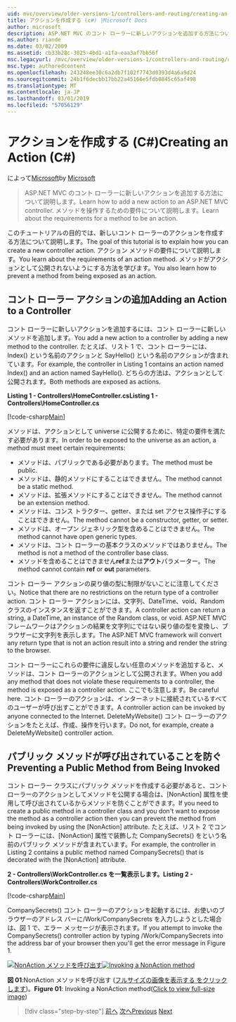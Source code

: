 ```yaml
---
uid: mvc/overview/older-versions-1/controllers-and-routing/creating-an-action-cs
title: アクションを作成する (c#) |Microsoft Docs
author: microsoft
description: ASP.NET MVC のコント ローラーに新しいアクションを追加する方法について説明します。 メソッドを操作するための要件について説明します。
ms.author: riande
ms.date: 03/02/2009
ms.assetid: cb33b28c-3025-4bd1-a1fa-eaa3af7bb56f
msc.legacyurl: /mvc/overview/older-versions-1/controllers-and-routing/creating-an-action-cs
msc.type: authoredcontent
ms.openlocfilehash: 243248ee30c6a2db7f102f7743d0393d4a6a9d24
ms.sourcegitcommit: 24b1f6decbb17bb22a45166e5fdb0845c65af498
ms.translationtype: MT
ms.contentlocale: ja-JP
ms.lasthandoff: 03/01/2019
ms.locfileid: "57056129"
---
```

<a name="creating-an-action-c"></a><span data-ttu-id="41a2d-104">アクションを作成する (C#)</span><span class="sxs-lookup"><span data-stu-id="41a2d-104">Creating an Action (C#)</span></span>
====================
<span data-ttu-id="41a2d-105">によって[Microsoft](https://github.com/microsoft)</span><span class="sxs-lookup"><span data-stu-id="41a2d-105">by [Microsoft](https://github.com/microsoft)</span></span>

> <span data-ttu-id="41a2d-106">ASP.NET MVC のコント ローラーに新しいアクションを追加する方法について説明します。</span><span class="sxs-lookup"><span data-stu-id="41a2d-106">Learn how to add a new action to an ASP.NET MVC controller.</span></span> <span data-ttu-id="41a2d-107">メソッドを操作するための要件について説明します。</span><span class="sxs-lookup"><span data-stu-id="41a2d-107">Learn about the requirements for a method to be an action.</span></span>


<span data-ttu-id="41a2d-108">このチュートリアルの目的では、新しいコント ローラーのアクションを作成する方法について説明します。</span><span class="sxs-lookup"><span data-stu-id="41a2d-108">The goal of this tutorial is to explain how you can create a new controller action.</span></span> <span data-ttu-id="41a2d-109">アクション メソッドの要件について説明します。</span><span class="sxs-lookup"><span data-stu-id="41a2d-109">You learn about the requirements of an action method.</span></span> <span data-ttu-id="41a2d-110">メソッドがアクションとして公開されないようにする方法を学びます。</span><span class="sxs-lookup"><span data-stu-id="41a2d-110">You also learn how to prevent a method from being exposed as an action.</span></span>

## <a name="adding-an-action-to-a-controller"></a><span data-ttu-id="41a2d-111">コント ローラー アクションの追加</span><span class="sxs-lookup"><span data-stu-id="41a2d-111">Adding an Action to a Controller</span></span>

<span data-ttu-id="41a2d-112">コント ローラーに新しいアクションを追加するには、コント ローラーに新しいメソッドを追加します。</span><span class="sxs-lookup"><span data-stu-id="41a2d-112">You add a new action to a controller by adding a new method to the controller.</span></span> <span data-ttu-id="41a2d-113">たとえば、リスト 1 で、コント ローラーには、Index() という名前のアクションと SayHello() という名前のアクションが含まれています。</span><span class="sxs-lookup"><span data-stu-id="41a2d-113">For example, the controller in Listing 1 contains an action named Index() and an action named SayHello().</span></span> <span data-ttu-id="41a2d-114">どちらの方法は、アクションとして公開されます。</span><span class="sxs-lookup"><span data-stu-id="41a2d-114">Both methods are exposed as actions.</span></span>

<span data-ttu-id="41a2d-115">**Listing 1 - Controllers\HomeController.cs**</span><span class="sxs-lookup"><span data-stu-id="41a2d-115">**Listing 1 - Controllers\HomeController.cs**</span></span>

[!code-csharp[Main](creating-an-action-cs/samples/sample1.cs)]

<span data-ttu-id="41a2d-116">メソッドは、アクションとして universe に公開するために、特定の要件を満たす必要があります。</span><span class="sxs-lookup"><span data-stu-id="41a2d-116">In order to be exposed to the universe as an action, a method must meet certain requirements:</span></span>

- <span data-ttu-id="41a2d-117">メソッドは、パブリックである必要があります。</span><span class="sxs-lookup"><span data-stu-id="41a2d-117">The method must be public.</span></span>
- <span data-ttu-id="41a2d-118">メソッドは、静的メソッドにすることはできません。</span><span class="sxs-lookup"><span data-stu-id="41a2d-118">The method cannot be a static method.</span></span>
- <span data-ttu-id="41a2d-119">メソッドは、拡張メソッドにすることはできません。</span><span class="sxs-lookup"><span data-stu-id="41a2d-119">The method cannot be an extension method.</span></span>
- <span data-ttu-id="41a2d-120">メソッドは、コンス トラクター、getter、または set アクセス操作子にすることはできません。</span><span class="sxs-lookup"><span data-stu-id="41a2d-120">The method cannot be a constructor, getter, or setter.</span></span>
- <span data-ttu-id="41a2d-121">メソッドは、オープン ジェネリック型を含めることはできません。</span><span class="sxs-lookup"><span data-stu-id="41a2d-121">The method cannot have open generic types.</span></span>
- <span data-ttu-id="41a2d-122">メソッドは、コント ローラーの基本クラスのメソッドではありません。</span><span class="sxs-lookup"><span data-stu-id="41a2d-122">The method is not a method of the controller base class.</span></span>
- <span data-ttu-id="41a2d-123">メソッドを含めることはできません**ref**または**アウト**パラメーター。</span><span class="sxs-lookup"><span data-stu-id="41a2d-123">The method cannot contain **ref** or **out** parameters.</span></span>

<span data-ttu-id="41a2d-124">コント ローラー アクションの戻り値の型に制限がないことに注意してください。</span><span class="sxs-lookup"><span data-stu-id="41a2d-124">Notice that there are no restrictions on the return type of a controller action.</span></span> <span data-ttu-id="41a2d-125">コント ローラー アクションには、文字列、DateTime、void、Random クラスのインスタンスを返すことができます。</span><span class="sxs-lookup"><span data-stu-id="41a2d-125">A controller action can return a string, a DateTime, an instance of the Random class, or void.</span></span> <span data-ttu-id="41a2d-126">ASP.NET MVC フレームワークはアクションの結果を文字列にではない戻り値の型を変換し、ブラウザーに文字列を表示します。</span><span class="sxs-lookup"><span data-stu-id="41a2d-126">The ASP.NET MVC framework will convert any return type that is not an action result into a string and render the string to the browser.</span></span>

<span data-ttu-id="41a2d-127">コント ローラーにこれらの要件に違反しない任意のメソッドを追加すると、メソッドは、コント ローラーのアクションとして公開されます。</span><span class="sxs-lookup"><span data-stu-id="41a2d-127">When you add any method that does not violate these requirements to a controller, the method is exposed as a controller action.</span></span> <span data-ttu-id="41a2d-128">ここでも注意します。</span><span class="sxs-lookup"><span data-stu-id="41a2d-128">Be careful here.</span></span> <span data-ttu-id="41a2d-129">コント ローラーのアクションは、インターネットに接続されているすべてのユーザーが呼び出すことができます。</span><span class="sxs-lookup"><span data-stu-id="41a2d-129">A controller action can be invoked by anyone connected to the Internet.</span></span> <span data-ttu-id="41a2d-130">DeleteMyWebsite() コント ローラーのアクションをたとえば、作成、操作を行います。</span><span class="sxs-lookup"><span data-stu-id="41a2d-130">Do not, for example, create a DeleteMyWebsite() controller action.</span></span>

## <a name="preventing-a-public-method-from-being-invoked"></a><span data-ttu-id="41a2d-131">パブリック メソッドが呼び出されていることを防ぐ</span><span class="sxs-lookup"><span data-stu-id="41a2d-131">Preventing a Public Method from Being Invoked</span></span>

<span data-ttu-id="41a2d-132">コント ローラー クラスにパブリック メソッドを作成する必要があると、コント ローラーのアクションとしてメソッドを公開する場合は、[NonAction] 属性を使用して呼び出されているからメソッドを防ぐことができます。</span><span class="sxs-lookup"><span data-stu-id="41a2d-132">If you need to create a public method in a controller class and you don't want to expose the method as a controller action then you can prevent the method from being invoked by using the [NonAction] attribute.</span></span> <span data-ttu-id="41a2d-133">たとえば、リスト 2 でコント ローラーには、[NonAction] 属性で装飾した CompanySecrets() をという名前のパブリック メソッドが含まれています。</span><span class="sxs-lookup"><span data-stu-id="41a2d-133">For example, the controller in Listing 2 contains a public method named CompanySecrets() that is decorated with the [NonAction] attribute.</span></span>

<span data-ttu-id="41a2d-134">**2 - Controllers\WorkController.cs を一覧表示します。**</span><span class="sxs-lookup"><span data-stu-id="41a2d-134">**Listing 2 - Controllers\WorkController.cs**</span></span>

[!code-csharp[Main](creating-an-action-cs/samples/sample2.cs)]

<span data-ttu-id="41a2d-135">CompanySecrets() コント ローラーのアクションを起動するには、お使いのブラウザーのアドレス バーに/Work/CompanySecrets を入力しようとした場合は、図 1 で、エラー メッセージが表示されます。</span><span class="sxs-lookup"><span data-stu-id="41a2d-135">If you attempt to invoke the CompanySecrets() controller action by typing /Work/CompanySecrets into the address bar of your browser then you'll get the error message in Figure 1.</span></span>


<span data-ttu-id="41a2d-136">[![NonAction メソッドを呼び出す](creating-an-action-cs/_static/image1.jpg)](creating-an-action-cs/_static/image1.png)</span><span class="sxs-lookup"><span data-stu-id="41a2d-136">[![Invoking a NonAction method](creating-an-action-cs/_static/image1.jpg)](creating-an-action-cs/_static/image1.png)</span></span>

<span data-ttu-id="41a2d-137">**図 01**:NonAction メソッドを呼び出す ([フルサイズの画像を表示する をクリックします](creating-an-action-cs/_static/image2.png))。</span><span class="sxs-lookup"><span data-stu-id="41a2d-137">**Figure 01**: Invoking a NonAction method([Click to view full-size image](creating-an-action-cs/_static/image2.png))</span></span>

> [!div class="step-by-step"]
> <span data-ttu-id="41a2d-138">[前へ](creating-a-controller-cs.md)
> [次へ](asp-net-mvc-routing-overview-vb.md)</span><span class="sxs-lookup"><span data-stu-id="41a2d-138">[Previous](creating-a-controller-cs.md)
[Next](asp-net-mvc-routing-overview-vb.md)</span></span>
